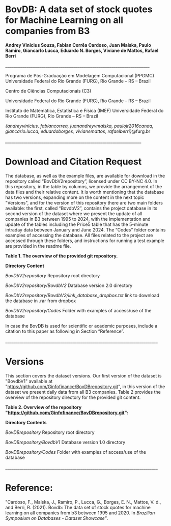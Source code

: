 
# **BovDB: A data set of stock quotes for Machine Learning on all companies from B3**

**Andrey Vinicius Souza, Fabian Corrêa Cardoso, Juan Malska, Paulo Ramiro, Giancarlo Lucca, Eduardo N. Borges, Viviane de Mattos, Rafael Berri**

**\_\_\_\_\_\_\_\_\_\_\_\_\_\_\_\_\_\_\_\_\_\_\_\_\_\_\_\_\_\_\_\_\_\_\_\_\_\_\_\_\_\_\_\_\_\_\_\_\_\_\_\_\_\_\_\_\_\_\_\_\_\_\_\_\_\_\_\_**

Programa de Pós-Graduação em Modelagem Computacional (PPGMC) Universidade Federal do Rio Grande (FURG), Rio Grande – RS – Brazil

Centro de Ciências Computacionais (C3)

Universidade Federal do Rio Grande (FURG), Rio Grande – RS – Brazil

Instituto de Matemática, Estatística e Física (IMEF) Universidade Federal do Rio Grande (FURG), Rio Grande – RS – Brazil

*{*andreyvinicius, fabiancorrea, juanandreyvmalska, paulojr2016canaa, giancarlo.lucca, eduardoborges, vivianemattos, rafaelberri*}*@furg.br

*\_\_\_\_\_\_\_\_\_\_\_\_\_\_\_\_\_\_\_\_\_\_\_\_\_\_\_\_\_\_\_\_\_\_\_\_\_\_\_\_\_\_\_\_\_\_\_\_\_\_\_\_\_\_\_\_\_\_\_\_\_\_\_\_\_\_\_*
# **Download and Citation Request**
The database, as well as the example files, are available for download in the repository called “BovDbV2repository”, licensed under CC BY-NC 4.0. In this repository, in the table by columns, we provide the arrangement of the data files and their relative content. It is worth mentioning that the database has two versions, expanding more on the content in the next topic "Versions", and for the version of this repository there are two main folders available: the first, called “BovdbV2”, contains the project database in its second version of the dataset where we present the update of all companies in B3 between 1995 to 2024, with the implementation and update of the tables including the Price5 table that has the 5-minute intraday data between January and June 2024. The “Codes” folder contains examples of accessing the database. All files related to the project are accessed through these folders, and instructions for running a test example are provided in the readme file.

**Table 1. The overview of the provided git repository.**

**Directory	Content**

*BovDbV2repository*	Repository root directory

*BovDbV2repository/BovdbV2*	Database version 2.0 directory

*BovDbV2repository/BovdbV2/link_database_dropbox.txt* link to download the database in .rar from dropbox

*BovDbV2repository/Codes*	Folder with examples of access/use of the database

In case the BovDB is used for scientific or academic purposes, include a citation to this paper as following in Section “Reference”.

\_\_\_\_\_\_\_\_\_\_\_\_\_\_\_\_\_\_\_\_\_\_\_\_\_\_\_\_\_\_\_\_\_\_\_\_\_\_\_\_\_\_\_\_\_\_\_\_\_\_\_\_\_\_\_\_\_\_\_\_\_\_\_\_\_\_\_\_\_\_\_\_\_\_\_

# **Versions**
This section covers the dataset versions. Our first version of the dataset is "BovdbV1" available at "https://github.com/Ginfofinance/BovDBrepository.git", in this version of the dataset we present daily data from all B3 companies. Table 2 provides the overview of the repository directory for the provided git content.

**Table 2. Overview of the repository "https://github.com/Ginfofinance/BovDBrepository.git":**

**Directory Contents**

*BovDBrepository*	Repository root directory

*BovDBrepository/BovdbV1*	Database version 1.0 directory

*BovDBrepository/Codes*	Folder with examples of access/use of the database

\_\_\_\_\_\_\_\_\_\_\_\_\_\_\_\_\_\_\_\_\_\_\_\_\_\_\_\_\_\_\_\_\_\_\_\_\_\_\_\_\_\_\_\_\_\_\_\_\_\_\_\_\_\_\_\_\_\_\_\_\_\_\_\_\_\_\_\_\_\_\_\_\_\_\_
# **Reference:**
"Cardoso, F., Malska, J., Ramiro, P., Lucca, G., Borges, E. N., Mattos, V. d., and Berri, R. (2021). Bovdb: The data set of stock quotes for machine learning on all companies from b3 between 1995 and 2020. In *Brazilian Symposium on Databases - Dataset Showcase"*.  

